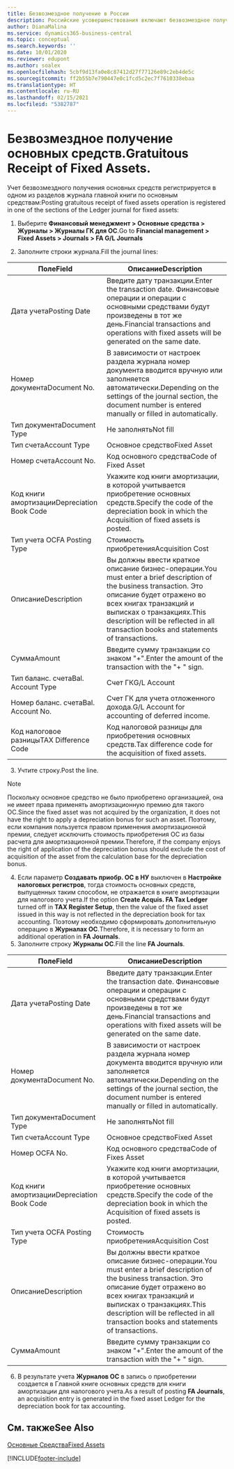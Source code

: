 ```yaml
---
title: Безвозмездное получение в России
description: Российские усовершенствования включают безвозмездное получение основных средств.
author: DianaMalina
ms.service: dynamics365-business-central
ms.topic: conceptual
ms.search.keywords: ''
ms.date: 10/01/2020
ms.reviewer: edupont
ms.author: soalex
ms.openlocfilehash: 5cbf9d13fa0e8c87412d27f77126e89c2eb4de5c
ms.sourcegitcommit: ff2b55b7e790447e0c1fcd5c2ec7f7610338ebaa
ms.translationtype: HT
ms.contentlocale: ru-RU
ms.lasthandoff: 02/15/2021
ms.locfileid: "5382787"
---
```

# <a name="gratuitous-receipt-of-fixed-assets"></a><span data-ttu-id="cd730-103">Безвозмездное получение основных средств.</span><span class="sxs-lookup"><span data-stu-id="cd730-103">Gratuitous Receipt of Fixed Assets.</span></span>

<span data-ttu-id="cd730-104">Учет безвозмездного получения основных средств регистрируется в одном из разделов журнала главной книги по основным средствам:</span><span class="sxs-lookup"><span data-stu-id="cd730-104">Posting gratuitous receipt of fixed assets operation is registered in one of the sections of the Ledger journal for fixed assets:</span></span>

1. <span data-ttu-id="cd730-105">Выберите **Финансовый менеджмент > Основные средства > Журналы > Журналы ГК для ОС**.</span><span class="sxs-lookup"><span data-stu-id="cd730-105">Go to **Financial management > Fixed Assets > Journals > FA G/L Journals**</span></span>

2. <span data-ttu-id="cd730-106">Заполните строки журнала.</span><span class="sxs-lookup"><span data-stu-id="cd730-106">Fill the journal lines:</span></span>

| <span data-ttu-id="cd730-107">Поле</span><span class="sxs-lookup"><span data-stu-id="cd730-107">Field</span></span>                  | <span data-ttu-id="cd730-108">Описание</span><span class="sxs-lookup"><span data-stu-id="cd730-108">Description</span></span>                                                  |
| ---------------------- | ------------------------------------------------------------ |
| <span data-ttu-id="cd730-109">Дата учета</span><span class="sxs-lookup"><span data-stu-id="cd730-109">Posting Date</span></span>           | <span data-ttu-id="cd730-110">Введите дату транзакции.</span><span class="sxs-lookup"><span data-stu-id="cd730-110">Enter the transaction date.</span></span> <span data-ttu-id="cd730-111">Финансовые операции и операции с основными средствами будут произведены в тот же день.</span><span class="sxs-lookup"><span data-stu-id="cd730-111">Financial transactions and operations with fixed assets will be generated on the same date.</span></span> |
| <span data-ttu-id="cd730-112">Номер документа</span><span class="sxs-lookup"><span data-stu-id="cd730-112">Document No.</span></span>           | <span data-ttu-id="cd730-113">В зависимости от настроек раздела журнала номер документа вводится вручную или заполняется автоматически.</span><span class="sxs-lookup"><span data-stu-id="cd730-113">Depending on the settings of the journal section, the document number is entered manually or filled in automatically.</span></span> |
| <span data-ttu-id="cd730-114">Тип документа</span><span class="sxs-lookup"><span data-stu-id="cd730-114">Document Type</span></span>          | <span data-ttu-id="cd730-115">Не заполнять</span><span class="sxs-lookup"><span data-stu-id="cd730-115">Not fill</span></span>                                                     |
| <span data-ttu-id="cd730-116">Тип счета</span><span class="sxs-lookup"><span data-stu-id="cd730-116">Account Type</span></span>           | <span data-ttu-id="cd730-117">Основное средство</span><span class="sxs-lookup"><span data-stu-id="cd730-117">Fixed Asset</span></span>                                                  |
| <span data-ttu-id="cd730-118">Номер счета</span><span class="sxs-lookup"><span data-stu-id="cd730-118">Account No.</span></span>            | <span data-ttu-id="cd730-119">Код основного средства</span><span class="sxs-lookup"><span data-stu-id="cd730-119">Code of Fixed Asset</span></span>                                          |
| <span data-ttu-id="cd730-120">Код книги амортизации</span><span class="sxs-lookup"><span data-stu-id="cd730-120">Depreciation Book Code</span></span> | <span data-ttu-id="cd730-121">Укажите код книги амортизации, в которой учитывается приобретение основных средств.</span><span class="sxs-lookup"><span data-stu-id="cd730-121">Specify the code of the depreciation book in which the Acquisition of fixed assets is posted.</span></span> |
| <span data-ttu-id="cd730-122">Тип учета ОС</span><span class="sxs-lookup"><span data-stu-id="cd730-122">FA Posting Type</span></span>        | <span data-ttu-id="cd730-123">Стоимость приобретения</span><span class="sxs-lookup"><span data-stu-id="cd730-123">Acquisition Cost</span></span>                                             |
| <span data-ttu-id="cd730-124">Описание</span><span class="sxs-lookup"><span data-stu-id="cd730-124">Description</span></span>            | <span data-ttu-id="cd730-125">Вы должны ввести краткое описание бизнес-операции.</span><span class="sxs-lookup"><span data-stu-id="cd730-125">You must enter a brief description of the business transaction.</span></span> <span data-ttu-id="cd730-126">Это описание будет отражено во всех книгах транзакций и выписках о транзакциях.</span><span class="sxs-lookup"><span data-stu-id="cd730-126">This description will be reflected in all transaction books and statements of transactions.</span></span> |
| <span data-ttu-id="cd730-127">Сумма</span><span class="sxs-lookup"><span data-stu-id="cd730-127">Amount</span></span>                 | <span data-ttu-id="cd730-128">Введите сумму транзакции со знаком "+".</span><span class="sxs-lookup"><span data-stu-id="cd730-128">Enter the amount of the transaction with the "+ " sign.</span></span>      |
| <span data-ttu-id="cd730-129">Тип баланс. счета</span><span class="sxs-lookup"><span data-stu-id="cd730-129">Bal. Account Type</span></span>      | <span data-ttu-id="cd730-130">Счет ГК</span><span class="sxs-lookup"><span data-stu-id="cd730-130">G/L Account</span></span>                                                  |
| <span data-ttu-id="cd730-131">Номер баланс. счета</span><span class="sxs-lookup"><span data-stu-id="cd730-131">Bal. Account No.</span></span>       | <span data-ttu-id="cd730-132">Счет ГК для учета отложенного дохода.</span><span class="sxs-lookup"><span data-stu-id="cd730-132">G/L Account for accounting of deferred income.</span></span>               |
| <span data-ttu-id="cd730-133">Код налоговое разницы</span><span class="sxs-lookup"><span data-stu-id="cd730-133">TAX Difference Code</span></span>    | <span data-ttu-id="cd730-134">Код налоговой разницы для приобретения основных средств.</span><span class="sxs-lookup"><span data-stu-id="cd730-134">Tax difference code for the acquisition of fixed assets.</span></span>     |

3. <span data-ttu-id="cd730-135">Учтите строку.</span><span class="sxs-lookup"><span data-stu-id="cd730-135">Post the line.</span></span>

> [!NOTE]
> <span data-ttu-id="cd730-136">Поскольку основное средство не было приобретено организацией, она не имеет права применять амортизационную премию для такого ОС.</span><span class="sxs-lookup"><span data-stu-id="cd730-136">Since the fixed asset was not acquired by the organization, it does not have the right to apply a depreciation bonus for such an asset.</span></span> <span data-ttu-id="cd730-137">Поэтому, если компания пользуется правом применения амортизационной премии, следует исключить стоимость приобретения ОС из базы расчета для амортизационной премии.</span><span class="sxs-lookup"><span data-stu-id="cd730-137">Therefore, if the company enjoys the right of application of the depreciation bonus should exclude the cost of acquisition of the asset from the calculation base for the depreciation bonus.</span></span>

4. <span data-ttu-id="cd730-138">Если параметр **Создавать приобр. ОС в НУ** выключен в **Настройке налоговых регистров**, тогда стоимость основных средств, выпущенных таким способом, не отражается в книге амортизации для налогового учета.</span><span class="sxs-lookup"><span data-stu-id="cd730-138">If the option **Create Acquis. FA Tax Ledger** turned off in **TAX Register Setup**, then the value of the fixed asset issued in this way is not reflected in the depreciation book for tax accounting.</span></span> <span data-ttu-id="cd730-139">Поэтому необходимо сформировать дополнительную операцию в **Журналах ОС**.</span><span class="sxs-lookup"><span data-stu-id="cd730-139">Therefore, it is necessary to form an additional operation in **FA Journals**.</span></span>
5. <span data-ttu-id="cd730-140">Заполните строку **Журналы ОС**.</span><span class="sxs-lookup"><span data-stu-id="cd730-140">Fill the line **FA Journals**.</span></span>

| <span data-ttu-id="cd730-141">Поле</span><span class="sxs-lookup"><span data-stu-id="cd730-141">Field</span></span>                  | <span data-ttu-id="cd730-142">Описание</span><span class="sxs-lookup"><span data-stu-id="cd730-142">Description</span></span>                                                  |
| ---------------------- | ------------------------------------------------------------ |
| <span data-ttu-id="cd730-143">Дата учета</span><span class="sxs-lookup"><span data-stu-id="cd730-143">Posting Date</span></span>           | <span data-ttu-id="cd730-144">Введите дату транзакции.</span><span class="sxs-lookup"><span data-stu-id="cd730-144">Enter the transaction date.</span></span> <span data-ttu-id="cd730-145">Финансовые операции и операции с основными средствами будут произведены в тот же день.</span><span class="sxs-lookup"><span data-stu-id="cd730-145">Financial transactions and operations with fixed assets will be generated on the same date.</span></span> |
| <span data-ttu-id="cd730-146">Номер документа</span><span class="sxs-lookup"><span data-stu-id="cd730-146">Document No.</span></span>           | <span data-ttu-id="cd730-147">В зависимости от настроек раздела журнала номер документа вводится вручную или заполняется автоматически.</span><span class="sxs-lookup"><span data-stu-id="cd730-147">Depending on the settings of the journal section, the document number is entered manually or filled in automatically.</span></span> |
| <span data-ttu-id="cd730-148">Тип документа</span><span class="sxs-lookup"><span data-stu-id="cd730-148">Document Type</span></span>          | <span data-ttu-id="cd730-149">Не заполнять</span><span class="sxs-lookup"><span data-stu-id="cd730-149">Not fill</span></span>                                                     |
| <span data-ttu-id="cd730-150">Тип счета</span><span class="sxs-lookup"><span data-stu-id="cd730-150">Account Type</span></span>           | <span data-ttu-id="cd730-151">Основное средство</span><span class="sxs-lookup"><span data-stu-id="cd730-151">Fixed Asset</span></span>                                                  |
| <span data-ttu-id="cd730-152">Номер ОС</span><span class="sxs-lookup"><span data-stu-id="cd730-152">FA No.</span></span>                 | <span data-ttu-id="cd730-153">Код основного средства</span><span class="sxs-lookup"><span data-stu-id="cd730-153">Code of Fixes Asset</span></span>                                          |
| <span data-ttu-id="cd730-154">Код книги амортизации</span><span class="sxs-lookup"><span data-stu-id="cd730-154">Depreciation Book Code</span></span> | <span data-ttu-id="cd730-155">Укажите код книги амортизации, в которой учитывается приобретение основных средств.</span><span class="sxs-lookup"><span data-stu-id="cd730-155">Specify the code of the depreciation book in which the Acquisition of fixed assets is posted.</span></span> |
| <span data-ttu-id="cd730-156">Тип учета ОС</span><span class="sxs-lookup"><span data-stu-id="cd730-156">FA Posting Type</span></span>        | <span data-ttu-id="cd730-157">Стоимость приобретения</span><span class="sxs-lookup"><span data-stu-id="cd730-157">Acquisition Cost</span></span>                                             |
| <span data-ttu-id="cd730-158">Описание</span><span class="sxs-lookup"><span data-stu-id="cd730-158">Description</span></span>            | <span data-ttu-id="cd730-159">Вы должны ввести краткое описание бизнес-операции.</span><span class="sxs-lookup"><span data-stu-id="cd730-159">You must enter a brief description of the business transaction.</span></span> <span data-ttu-id="cd730-160">Это описание будет отражено во всех книгах транзакций и выписках о транзакциях.</span><span class="sxs-lookup"><span data-stu-id="cd730-160">This description will be reflected in all transaction books and statements of transactions.</span></span> |
| <span data-ttu-id="cd730-161">Сумма</span><span class="sxs-lookup"><span data-stu-id="cd730-161">Amount</span></span>                 | <span data-ttu-id="cd730-162">Введите сумму транзакции со знаком "+".</span><span class="sxs-lookup"><span data-stu-id="cd730-162">Enter the amount of the transaction with the "+ " sign.</span></span>      |

6. <span data-ttu-id="cd730-163">В результате учета **Журналов ОС** в запись о приобретении создается в Главной книге основных средств для книги амортизации для налогового учета.</span><span class="sxs-lookup"><span data-stu-id="cd730-163">As a result of posting **FA Journals**, an acquisition entry is generated in the fixed asset Ledger for the depreciation book for tax accounting.</span></span>

## <a name="see-also"></a><span data-ttu-id="cd730-164">См. также</span><span class="sxs-lookup"><span data-stu-id="cd730-164">See Also</span></span>

[<span data-ttu-id="cd730-165">Основные Средства</span><span class="sxs-lookup"><span data-stu-id="cd730-165">Fixed Assets</span></span>](fixed-assets.md)


[!INCLUDE[footer-include](../../includes/footer-banner.md)]
